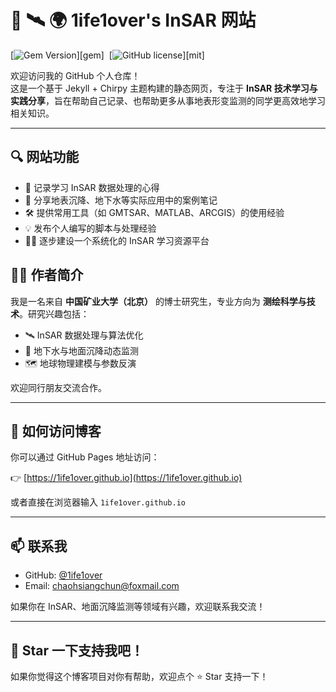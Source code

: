 # 🚀 🛰️ 🌍 1ife1over's InSAR 网站

[![Gem Version](https://img.shields.io/gem/v/jekyll-theme-chirpy)][gem]&nbsp;
[![GitHub license](https://img.shields.io/github/license/cotes2020/chirpy-starter.svg?color=blue)][mit]

欢迎访问我的 GitHub 个人仓库！  
这是一个基于 Jekyll + Chirpy 主题构建的静态网页，专注于 **InSAR 技术学习与实践分享**，旨在帮助自己记录、也帮助更多从事地表形变监测的同学更高效地学习相关知识。

---

## 🔍 网站功能

- 📖 记录学习 InSAR 数据处理的心得
- 🧪 分享地表沉降、地下水等实际应用中的案例笔记
- 🛠 提供常用工具（如 GMTSAR、MATLAB、ARCGIS）的使用经验
- 💡 发布个人编写的脚本与处理经验
- 👨‍🔬 逐步建设一个系统化的 InSAR 学习资源平台

## 🧑‍🎓 作者简介

我是一名来自 **中国矿业大学（北京）** 的博士研究生，专业方向为 **测绘科学与技术**。研究兴趣包括：

- 🛰️ InSAR 数据处理与算法优化  
- 🌊 地下水与地面沉降动态监测  
- 🗺️ 地球物理建模与参数反演  

欢迎同行朋友交流合作。

---
## 📌 如何访问博客

你可以通过 GitHub Pages 地址访问：

👉 [https://1ife1over.github.io](https://1ife1over.github.io)

或者直接在浏览器输入 `1ife1over.github.io`

---

## 📫 联系我

- GitHub: [@1ife1over](https://github.com/1ife1over)
- Email: chaohsiangchun@foxmail.com

如果你在 InSAR、地面沉降监测等领域有兴趣，欢迎联系我交流！

---

## 🌟 Star 一下支持我吧！

如果你觉得这个博客项目对你有帮助，欢迎点个 ⭐ Star 支持一下！
